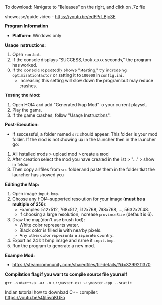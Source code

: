To download: Navigate to "Releases" on the right, and click on .7z file

showcase/guide video - https://youtu.be/edFPnLBjc3E

**Program Information**

- **Platform:** Windows only

**Usage Instructions:**

1. Open `run.bat`.
2. If the console displays "SUCCESS, took x.xxx seconds," the program has worked.
3. If the console repeatedly shows "starting," try increasing `optimizationFactor` or setting it to `100000` in `config.ini`. 
   - Increasing this setting will slow down the program but may reduce crashes.

**Testing the Mod:**

1. Open HOI4 and add "Generated Map Mod" to your current playset.
2. Play the game.
3. If the game crashes, follow "Usage Instructions".

**Post-Execution:**

- If successful, a folder named `src` should appear. This folder is your mod folder. 
If the mod is not showing up in the launcher then in the launcher go: 
1. All installed mods > upload mod > create a mod
2. After creation select the mod you have created in the list > "..." > show in folder
3. Then copy all files from `src` folder and paste them in the folder that the launcher has showed you

**Editing the Map:**

1. Open image `input.bmp`.
2. Choose any HOI4-supported resolution for your image (**must be a multiple of 256**):
   - Examples: 512x512, 768x512, 512x768, 768x768, ..., 5632x2048.
   - If choosing a large resolution, increase `provinceSize` (default is 6).
3. Draw the map(don't use brush tool):
   - White color represents water.
   - Black color is filled in with nearby pixels.
   - Any other color represents a separate country.
4. Export as 24 bit bmp image and name it `input.bmp`.
5. Run the program to generate a new mod.

**Example Mod:**

- https://steamcommunity.com/sharedfiles/filedetails/?id=3299211370

**Compilation flag if you want to compile source file yourself**

`g++ -std=c++2a -O3 -o C:\master.exe C:\master.cpp --static`

Indian tutorial how to download C++ compiler: https://youtu.be/sQjI5vqKUEo
